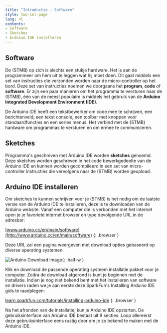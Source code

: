 ```yaml
---
title: "Introductie - Software"
style: two-col-page
lang: nl
contents:
- Software
- Sketches
- Arduino IDE installeren 
---
```


## Software

De (STMB) op zich is slechts een stukje hardware. Het is aan de programmeer om hem uit te leggen wat hij moet doen. Dit gaat middels een set van instructies die verzonden worden naar de micro-controller op het bord. Deze set van instructies noemen we doorgaans het **program**, **code** of **software**. Er zijn een paar manieren om het programma te versturen naar de (STMB), één van de meest populaire is middels het gebruik van de **Arduino Integrated Development Environment (IDE)**.

De Arduino IDE heeft een tekstbewerker om code mee te schrijven, een berichtenveld, een tekst console, een toolbar met knoppen voor standaardfuncties en een series menus. Het verbind met de (STMB) hardware om programmas te versturen en om ermee te communiceren.  

## Sketches

Programma's geschreven met Arduino IDE worden **sketches** genoemd. Deze sketches worden geschreven in het code bewerkgedeelte van de Arduino IDE en kunnen worden gecompileerd in een set van micro-controller instructies die vervolgens naar de (STMB) worden geupload.

## Arduino IDE installeren

Om sketches te kunnen schrijven voor je (STMB) is het nodig om de laatste versie van de Arduino IDE te installeren, deze is te downloaden van de Arduino website. Vanaf een computer die is verbonden met het internet open je je favoriete internet browser en type devolgende URL in de adresbar:

[www.arduino.cc/en/main/software](http://www.arduino.cc/en/main/software)
{: .browser }

Deze URL zal een pagina weergeven met download opties gebaseerd op diverse operating systemen. 

![Arduino Download Image](img/arduino_download.svg){: .half-w }

Klik en download de passende operating systeem installatie pakket voor je computer. Zodra de download afgerond is kunt je beginnen met de installatie. Indien je nog niet bekend bent met het installeren van software en drivers raden we je aan eerste deze SparkFun's Installing Arduino IDE gids te raadplegen: 

[learn.sparkfun.com/tutorials/installing-arduino-ide](https://learn.sparkfun.com/tutorials/installing-arduino-ide)
{: .browser }

Na het afronden van de installatie, kun je Arduino IDE opstarten. De gebruiksinterface van Arduino IDE bestaat uit 9 secties. Loop allereerst deze gebruiksinterface eens rustig door om je zo bekend te maken met de Arduino IDE.
